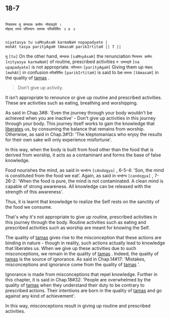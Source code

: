 ## 18-7


```shloka-sa

नियतस्य तु संन्यासः कर्मणः नोपपद्यते ।
मोहात् तस्य परित्यागः तामसः परिकीर्तितः ॥ ७ ॥

```
```shloka-sa-hk

niyatasya tu saMnyAsaH karmaNaH nopapadyate |
mohAt tasya parityAgaH tAmasaH parikIrtitaH || 7 ||

```
`तु` `[tu]` On the other hand, `संन्यासः` `[saMnyAsaH]` the renunciation `नित्यस्य कर्मणः` `[nityasya karmaNaH]` of routine, prescribed activities `न उपपद्यते` `[na upapadyate]` is not appropriate. `परित्यागः` `[parityAgaH]` Giving them up `मोहात्` `[mohAt]` in confusion `परिकीर्तितः` `[parikIrtitaH]` is said to be `तामसः` `[tAmasaH]` in the quality of 
[tamas](14-8.md#tamas)
.


<a name='applnote_220'></a>
> Don’t give up activity.



It isn’t appropriate to renounce or give up routine and prescribed activities. These are activities such as eating, breathing and worshipping. 

As said in Chap.3#8: 'Even the journey through your body wouldn't be achieved when you are inactive' - Don't give up activities in this journey through your body. This journey itself works to gain the knowledge that 
[liberates](Back-to-Basics.md#Moksha)
 us, by consuming the balance that remains from worship. Otherwise, as said in Chap.3#13: 'The kleptomaniacs who enjoy the results for their own sake will only experience misfortune'. 

In this way, when the body is built from food other than the food that is derived from worship, it acts as a contaminant and forms the base of false knowledge. 

Food nourishes the mind, as said in 
`चान्दोग्य` `[cAndogya]` , 6-5-4:
 'Son, the mind is constituted from the food we eat’. Again, as said in 
`चन्दोग्य` `[candogya]` , 7-26-2:
 'When the food is pure, the mind is not contaminated. A clean mind is capable of strong awareness. All knowledge can be released with the strength of this awareness'. 

Thus, it is learnt that knowledge to realize the Self rests on the sanctity of the food we consume.

That's why it's not appropriate to give up routine, prescribed activities in this journey through the body. Routine activities such as eating and prescribed activities such as worship are meant for knowing the Self. 

The quality of 
[tamas](14-8.md#tamas)
 gives rise to the misconception that these actions are binding in nature - though in reality, such actions actually lead to knowledge that liberates us. When we give up these activities due to such misconceptions, we remain in the quality of 
[tamas](14-8.md#tamas)
. Indeed, the quality of 
[tamas](14-8.md#tamas)
 is the source of ignorance. As said in Chap.14#17: 'Mistakes, misconceptions and ignorance come from the quality of 
[tamas](14-8.md#tamas)
'.

Ignorance is made from misconceptions that repel knowledge. Further in this chapter, it is said in Chap.18#32: 'People are overwhelmed by the quality of 
[tamas](14-8.md#tamas)
 when they understand their duty to be contrary to prescribed actions. Their intentions are born in the quality of 
[tamas](14-8.md#tamas)
 and go against any kind of achievement'.

In this way, misconceptions result in giving up routine and prescribed activities.


